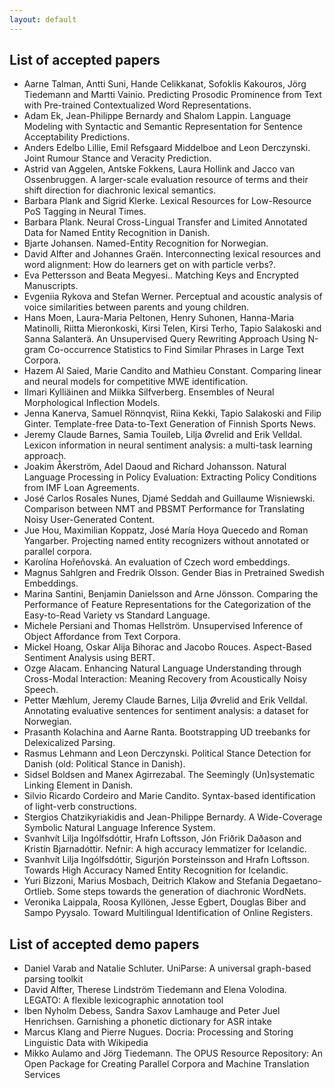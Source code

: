 ```yaml
---
layout: default
---
```


## List of accepted papers

- Aarne Talman, Antti Suni, Hande Celikkanat, Sofoklis Kakouros, Jörg Tiedemann and Martti Vainio. Predicting Prosodic Prominence from Text with Pre-trained Contextualized Word Representations.
- Adam Ek, Jean-Philippe Bernardy and Shalom Lappin. Language Modeling with Syntactic and Semantic Representation for Sentence Acceptability Predictions.
- Anders Edelbo Lillie, Emil Refsgaard Middelboe and Leon Derczynski. Joint Rumour Stance and Veracity Prediction.
- Astrid van Aggelen, Antske Fokkens, Laura Hollink and Jacco van Ossenbruggen. A larger-scale evaluation resource of terms and their shift direction for diachronic lexical semantics.
- Barbara Plank and Sigrid Klerke. Lexical Resources for Low-Resource PoS Tagging in Neural Times.
- Barbara Plank. Neural Cross-Lingual Transfer and Limited Annotated Data for Named Entity Recognition in Danish.
- Bjarte Johansen. Named-Entity Recognition for Norwegian.
- David Alfter and Johannes Graën. Interconnecting lexical resources and word alignment: How do learners get on with particle verbs?.
- Eva Pettersson and Beata Megyesi.. Matching Keys and Encrypted Manuscripts.
- Evgeniia Rykova and Stefan Werner. Perceptual and acoustic analysis of voice similarities between parents and young children.
- Hans Moen, Laura-Maria Peltonen, Henry Suhonen, Hanna-Maria Matinolli, Riitta Mieronkoski, Kirsi Telen, Kirsi Terho, Tapio Salakoski and Sanna Salanterä. An Unsupervised Query Rewriting Approach Using N-gram Co-occurrence Statistics to Find Similar Phrases in Large Text Corpora.
- Hazem Al Saied, Marie Candito and Mathieu Constant. Comparing linear and neural models for competitive MWE identification.
- Ilmari Kylliäinen and Miikka Silfverberg. Ensembles of Neural Morphological Inflection Models.
- Jenna Kanerva, Samuel Rönnqvist, Riina Kekki, Tapio Salakoski and Filip Ginter. Template-free Data-to-Text Generation of Finnish Sports News.
- Jeremy Claude Barnes, Samia Touileb, Lilja Øvrelid and Erik Velldal. Lexicon information in neural sentiment analysis: a multi-task learning approach.
- Joakim Åkerström, Adel Daoud and Richard Johansson. Natural Language Processing in Policy Evaluation: Extracting Policy Conditions from IMF Loan Agreements.
- José Carlos Rosales Nunes, Djamé Seddah and Guillaume Wisniewski. Comparison between NMT and PBSMT Performance for Translating Noisy User-Generated Content.
- Jue Hou, Maximilian Koppatz, José María Hoya Quecedo and Roman Yangarber. Projecting named entity recognizers without annotated or parallel corpora.
- Karolína Hořeňovská. An evaluation of Czech word embeddings.
- Magnus Sahlgren and Fredrik Olsson. Gender Bias in Pretrained Swedish Embeddings.
- Marina Santini, Benjamin Danielsson and Arne Jönsson. Comparing the Performance of Feature Representations for the Categorization of the Easy-to-Read Variety vs Standard Language.
- Michele Persiani and Thomas Hellström. Unsupervised Inference of Object Affordance from Text Corpora.
- Mickel Hoang, Oskar Alija Bihorac and Jacobo Rouces. Aspect-Based Sentiment Analysis using BERT.
- Ozge Alacam. Enhancing Natural Language Understanding through Cross-Modal Interaction: Meaning Recovery from Acoustically Noisy Speech.
- Petter Mæhlum, Jeremy Claude Barnes, Lilja Øvrelid and Erik Velldal. Annotating evaluative sentences for sentiment analysis: a dataset for Norwegian.
- Prasanth Kolachina and Aarne Ranta. Bootstrapping UD treebanks for Delexicalized Parsing.
- Rasmus Lehmann and Leon Derczynski. Political Stance Detection for Danish (old: Political Stance in Danish).
- Sidsel Boldsen and Manex Agirrezabal. The Seemingly (Un)systematic Linking Element in Danish.
- Silvio Ricardo Cordeiro and Marie Candito. Syntax-based identification of light-verb constructions.
- Stergios Chatzikyriakidis and Jean-Philippe Bernardy. A Wide-Coverage Symbolic Natural Language Inference System.
- Svanhvít Lilja Ingólfsdóttir, Hrafn Loftsson, Jón Friðrik Daðason and Kristín Bjarnadóttir. Nefnir: A high accuracy lemmatizer for Icelandic.
- Svanhvít Lilja Ingólfsdóttir, Sigurjón Þorsteinsson and Hrafn Loftsson. Towards High Accuracy Named Entity Recognition for Icelandic.
- Yuri Bizzoni, Marius Mosbach, Deitrich Klakow and Stefania Degaetano-Ortlieb. Some steps towards the generation of diachronic WordNets.
- Veronika Laippala, Roosa Kyllönen, Jesse Egbert, Douglas Biber and Sampo Pyysalo. Toward Multilingual Identification of Online Registers.

## List of accepted demo papers

- Daniel Varab and Natalie Schluter. UniParse: A universal graph-based parsing toolkit
- David Alfter, Therese Lindström Tiedemann and Elena Volodina. LEGATO: A flexible lexicographic annotation tool
- Iben Nyholm Debess, Sandra Saxov Lamhauge and Peter Juel Henrichsen. Garnishing a phonetic dictionary for ASR intake
- Marcus Klang and Pierre Nugues. Docria: Processing and Storing Linguistic Data with Wikipedia
- Mikko Aulamo and Jörg Tiedemann. The OPUS Resource Repository: An Open Package for Creating Parallel Corpora and Machine Translation Services



